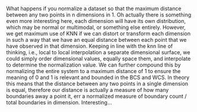What happens if you normalize a dataset so that the maximum distance between any two points in n dimensions in 1.
Oh actually there is something even more interesting here, each dimension will have its own distribution, which may be normal or multimodal, or something else entirely.
However, we get maximum use of KNN if we can distort or transform each dimension in such a way that we have an equal distance between each point that we have observed in that
dimension. Keeping in line with the knn line of thinking, i.e., local to local interpolation a separate dimensional surface, we could simply order dimensional values, equally space them, and interpolate to determine the normalization value. We can further compound this by normalizing the entire system to a maximum distance of 1 to ensure the meaning of 0 and 1 is relevant and bounded in the BCS and WCS.
In theory this means that the distance between any two points in a single dimension is equal, therefore our distance is actually a measure of how many boundaries away a point it, err a normalized measure of boundary count / total boundaries in dimension. Interesting...